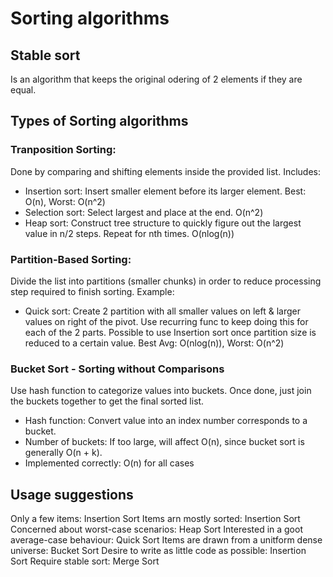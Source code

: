 # Sorting algorithms

## Stable sort

Is an algorithm that keeps the original odering of 2 elements if they are equal.

## Types of Sorting algorithms 

### Tranposition Sorting: 

Done by comparing and shifting elements inside the provided list. Includes:

- Insertion sort: Insert smaller element before its larger element. Best: O(n), Worst: O(n^2)
- Selection sort: Select largest and place at the end. O(n^2)
- Heap sort: Construct tree structure to quickly figure out the largest value in n/2 steps. Repeat for nth times. O(nlog(n))

### Partition-Based Sorting:

Divide the list into partitions (smaller chunks) in order to reduce processing step required to finish sorting. Example:

- Quick sort: Create 2 partition with all smaller values on left & larger values on right of the pivot. Use recurring func to keep doing this for each of the 2 parts. Possible to use Insertion sort once partition size is reduced to a certain value. Best Avg: O(nlog(n)), Worst: O(n^2)

### Bucket Sort - Sorting without Comparisons

Use hash function to categorize values into buckets. Once done, just join the buckets together to get the final sorted list.

- Hash function: Convert value into an index number corresponds to a bucket.
- Number of buckets: If too large, will affect O(n), since bucket sort is generally O(n + k).
- Implemented correctly: O(n) for all cases

## Usage suggestions

Only a few items: Insertion Sort
Items arn mostly sorted: Insertion Sort
Concerned about worst-case scenarios: Heap Sort
Interested in a goot average-case behaviour: Quick Sort 
Items are drawn from a unitform dense universe: Bucket Sort
Desire to write as little code as possible: Insertion Sort 
Require stable sort: Merge Sort
